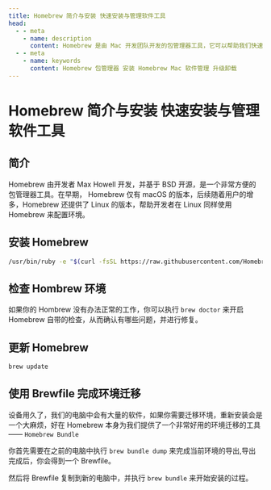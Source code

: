 ```yaml
---
title: Homebrew 简介与安装 快速安装与管理软件工具
head:
  - - meta
    - name: description
      content: Homebrew 是由 Mac 开发团队开发的包管理器工具，它可以帮助我们快速安装和卸载软件，并且可以方便的进行软件的升级。
  - - meta
    - name: keywords
      content: Homebrew 包管理器 安装 Homebrew Mac 软件管理 升级卸载
---
```


# Homebrew 简介与安装 快速安装与管理软件工具

## 简介

Homebrew 由开发者 Max Howell 开发，并基于 BSD 开源，是一个非常方便的包管理器工具。在早期， Homebrew 仅有 macOS 的版本，后续随着用户的增多，Homebrew 还提供了 Linux 的版本，帮助开发者在 Linux 同样使用 Homebrew 来配置环境。

## 安装 Homebrew

```sh
/usr/bin/ruby -e "$(curl -fsSL https://raw.githubusercontent.com/Homebrew/install/master/install)"
```

## 检查 Hombrew 环境

如果你的 Hombrew 没有办法正常的工作，你可以执行 `brew doctor` 来开启 Homebrew 自带的检查，从而确认有哪些问题，并进行修复。

## 更新 Homebrew

```sh
brew update
```

## 使用 Brewfile 完成环境迁移

设备用久了，我们的电脑中会有大量的软件，如果你需要迁移环境，重新安装会是一个大麻烦，好在 Homebrew 本身为我们提供了一个非常好用的环境迁移的工具 —— `Homebrew Bundle`

你首先需要在之前的电脑中执行 `brew bundle dump` 来完成当前环境的导出,导出完成后，你会得到一个 Brewfile。

然后将 Brewfile 复制到新的电脑中，并执行 `brew bundle` 来开始安装的过程。
